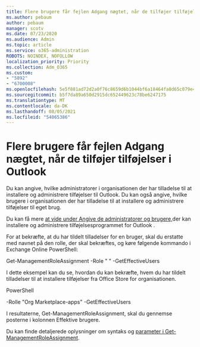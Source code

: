 ```yaml
---
title: Flere brugere får fejlen Adgang nægtet, når de tilføjer tilføjelser i Outlook
ms.author: pebaum
author: pebaum
manager: scotv
ms.date: 07/23/2020
ms.audience: Admin
ms.topic: article
ms.service: o365-administration
ROBOTS: NOINDEX, NOFOLLOW
localization_priority: Priority
ms.collection: Adm_O365
ms.custom:
- "5892"
- "6700008"
ms.openlocfilehash: 5e5f881ad72d2a0f76c8659d6b1044bf6a18464fa8d65c079e44eb1a2afd4431
ms.sourcegitcommit: b5f7da89a650d2915dc652449623c78be6247175
ms.translationtype: MT
ms.contentlocale: da-DK
ms.lasthandoff: 08/05/2021
ms.locfileid: "54065386"
---
```

# <a name="multiple-users-get-access-denied-error-while-adding-add-ins-in-outlook"></a>Flere brugere får fejlen Adgang nægtet, når de tilføjer tilføjelser i Outlook

Du kan angive, hvilke administratorer i organisationen der har tilladelse til at installere og administrere tilføjelser til Outlook. Du kan også angive, hvilke brugere i organisationen der har tilladelse til at installere og administrere tilføjelser til eget brug.

Du kan få mere [at vide under Angive de administratorer og brugere,](https://docs.microsoft.com/exchange/clients-and-mobile-in-exchange-online/add-ins-for-outlook/specify-who-can-install-and-manage-add-ins)der kan installere og administrere tilføjelsesprogrammet for Outlook .

For at bekræfte, at du har tildelt tilladelser for en bruger, skal du erstatte med navnet på den rolle, der skal bekræftes, og køre følgende kommando <Role Name> i Exchange Online PowerShell:

Get-ManagementRoleAssignment -Role " <Role Name> " -GetEffectiveUsers

I dette eksempel kan du se, hvordan du kan bekræfte, hvem du har tildelt tilladelser til at installere tilføjelser fra Office Store for organisationen.

PowerShell

-Rolle "Org Marketplace-apps" -GetEffectiveUsers

I resultaterne, Get-ManagementRoleAssignment, skal du gennemse posterne i kolonnen Effektive brugere.

Du kan finde detaljerede oplysninger om syntaks og [parameter i Get-ManagementRoleAssignment](https://docs.microsoft.com/powershell/module/exchange/get-managementroleassignment).
 